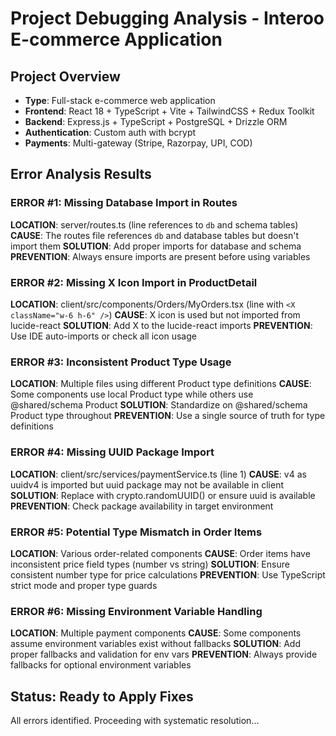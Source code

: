 # Project Debugging Analysis - Interoo E-commerce Application

## Project Overview
- **Type**: Full-stack e-commerce web application
- **Frontend**: React 18 + TypeScript + Vite + TailwindCSS + Redux Toolkit
- **Backend**: Express.js + TypeScript + PostgreSQL + Drizzle ORM
- **Authentication**: Custom auth with bcrypt
- **Payments**: Multi-gateway (Stripe, Razorpay, UPI, COD)

## Error Analysis Results

### ERROR #1: Missing Database Import in Routes
**LOCATION**: server/routes.ts (line references to `db` and schema tables)
**CAUSE**: The routes file references `db` and database tables but doesn't import them
**SOLUTION**: Add proper imports for database and schema
**PREVENTION**: Always ensure imports are present before using variables

### ERROR #2: Missing X Icon Import in ProductDetail
**LOCATION**: client/src/components/Orders/MyOrders.tsx (line with `<X className="w-6 h-6" />`)
**CAUSE**: X icon is used but not imported from lucide-react
**SOLUTION**: Add X to the lucide-react imports
**PREVENTION**: Use IDE auto-imports or check all icon usage

### ERROR #3: Inconsistent Product Type Usage
**LOCATION**: Multiple files using different Product type definitions
**CAUSE**: Some components use local Product type while others use @shared/schema Product
**SOLUTION**: Standardize on @shared/schema Product type throughout
**PREVENTION**: Use a single source of truth for type definitions

### ERROR #4: Missing UUID Package Import
**LOCATION**: client/src/services/paymentService.ts (line 1)
**CAUSE**: v4 as uuidv4 is imported but uuid package may not be available in client
**SOLUTION**: Replace with crypto.randomUUID() or ensure uuid is available
**PREVENTION**: Check package availability in target environment

### ERROR #5: Potential Type Mismatch in Order Items
**LOCATION**: Various order-related components
**CAUSE**: Order items have inconsistent price field types (number vs string)
**SOLUTION**: Ensure consistent number type for price calculations
**PREVENTION**: Use TypeScript strict mode and proper type guards

### ERROR #6: Missing Environment Variable Handling
**LOCATION**: Multiple payment components
**CAUSE**: Some components assume environment variables exist without fallbacks
**SOLUTION**: Add proper fallbacks and validation for env vars
**PREVENTION**: Always provide fallbacks for optional environment variables

## Status: Ready to Apply Fixes
All errors identified. Proceeding with systematic resolution...